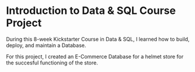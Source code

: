 # Introduction to Data & SQL Course Project

During this 8-week Kickstarter Course in Data & SQL, I learned how to build, deploy, and maintain a Database.

For this project, I created an E-Commerce Database for a helmet store for the succesful functioning of the store. 


